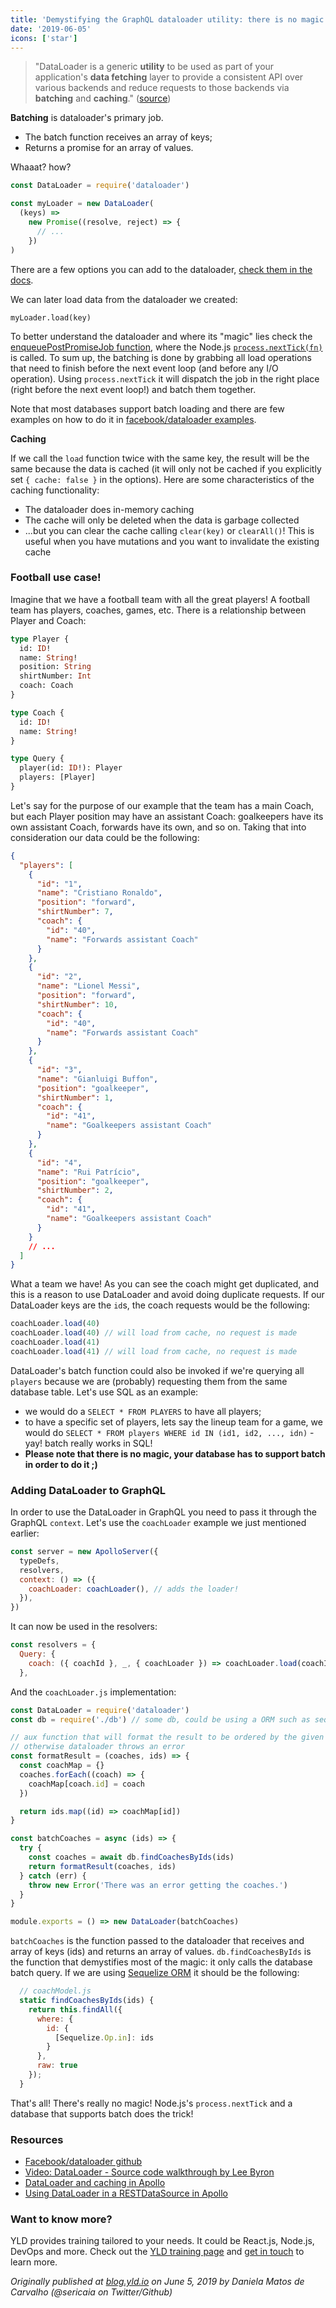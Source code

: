 ```yaml
---
title: 'Demystifying the GraphQL dataloader utility: there is no magic!'
date: '2019-06-05'
icons: ['star']
---
```


> "DataLoader is a generic **utility** to be used as part of your application's **data fetching** layer to provide a consistent API over various backends and reduce requests to those backends via **batching** and **caching**." ([source](https://github.com/facebook/dataloader))

**Batching** is dataloader's primary job.

- The batch function receives an array of keys;
- Returns a promise for an array of values.

Whaaat? how?

```js
const DataLoader = require('dataloader')

const myLoader = new DataLoader(
  (keys) =>
    new Promise((resolve, reject) => {
      // ...
    })
)
```

There are a few options you can add to the dataloader, [check them in the docs](https://github.com/facebook/dataloader#new-dataloaderbatchloadfn--options).

We can later load data from the dataloader we created:

`myLoader.load(key)`

To better understand the dataloader and where its "magic" lies check the [enqueuePostPromiseJob function](https://github.com/facebook/dataloader/blob/master/src/index.js#L187-L221), where the Node.js [`process.nextTick(fn)`](https://nodejs.org/api/process.html#process_process_nexttick_callback_args) is called.
To sum up, the batching is done by grabbing all load operations that need to finish before the next event loop (and before any I/O operation). Using `process.nextTick` it will dispatch the job in the right place (right before the next event loop!) and batch them together.

Note that most databases support batch loading and there are few examples on how to do it in [facebook/dataloader examples](https://github.com/facebook/dataloader/blob/master/examples).

**Caching**

If we call the `load` function twice with the same key, the result will be the same because the data is cached (it will only not be cached if you explicitly set `{ cache: false }` in the options). Here are some characteristics of the caching functionality:

- The dataloader does in-memory caching
- The cache will only be deleted when the data is garbage collected
- ...but you can clear the cache calling `clear(key)` or `clearAll()`! This is useful when you have mutations and you want to invalidate the existing cache

### Football use case!

Imagine that we have a football team with all the great players! A football team has players, coaches, games, etc. There is a relationship between Player and Coach:

```graphql
type Player {
  id: ID!
  name: String!
  position: String
  shirtNumber: Int
  coach: Coach
}

type Coach {
  id: ID!
  name: String!
}

type Query {
  player(id: ID!): Player
  players: [Player]
}
```

Let's say for the purpose of our example that the team has a main Coach, but each Player position may have an assistant Coach: goalkeepers have its own assistant Coach, forwards have its own, and so on. Taking that into consideration our data could be the following:

```json
{
  "players": [
    {
      "id": "1",
      "name": "Cristiano Ronaldo",
      "position": "forward",
      "shirtNumber": 7,
      "coach": {
        "id": "40",
        "name": "Forwards assistant Coach"
      }
    },
    {
      "id": "2",
      "name": "Lionel Messi",
      "position": "forward",
      "shirtNumber": 10,
      "coach": {
        "id": "40",
        "name": "Forwards assistant Coach"
      }
    },
    {
      "id": "3",
      "name": "Gianluigi Buffon",
      "position": "goalkeeper",
      "shirtNumber": 1,
      "coach": {
        "id": "41",
        "name": "Goalkeepers assistant Coach"
      }
    },
    {
      "id": "4",
      "name": "Rui Patrício",
      "position": "goalkeeper",
      "shirtNumber": 2,
      "coach": {
        "id": "41",
        "name": "Goalkeepers assistant Coach"
      }
    }
    // ...
  ]
}
```

What a team we have! As you can see the coach might get duplicated, and this is a reason to use DataLoader and avoid doing duplicate requests. If our DataLoader keys are the `id`s, the coach requests would be the following:

```js
coachLoader.load(40)
coachLoader.load(40) // will load from cache, no request is made
coachLoader.load(41)
coachLoader.load(41) // will load from cache, no request is made
```

DataLoader's batch function could also be invoked if we're querying all `players` because we are (probably) requesting them from the same database table. Let's use SQL as an example:

- we would do a `SELECT * FROM PLAYERS` to have all players;
- to have a specific set of players, lets say the lineup team for a game, we would do `SELECT * FROM players WHERE id IN (id1, id2, ..., idn)` - yay! batch really works in SQL!
- **Please note that there is no magic, your database has to support batch in order to do it ;)**

### Adding DataLoader to GraphQL

In order to use the DataLoader in GraphQL you need to pass it through the GraphQL `context`. Let's use the `coachLoader` example we just mentioned earlier:

```js
const server = new ApolloServer({
  typeDefs,
  resolvers,
  context: () => ({
    coachLoader: coachLoader(), // adds the loader!
  }),
})
```

It can now be used in the resolvers:

```js
const resolvers = {
  Query: {
    coach: ({ coachId }, _, { coachLoader }) => coachLoader.load(coachId) // do something with the loader
  },
```

And the `coachLoader.js` implementation:

```js
const DataLoader = require('dataloader')
const db = require('./db') // some db, could be using a ORM such as sequelize

// aux function that will format the result to be ordered by the given ids,
// otherwise dataloader throws an error
const formatResult = (coaches, ids) => {
  const coachMap = {}
  coaches.forEach((coach) => {
    coachMap[coach.id] = coach
  })

  return ids.map((id) => coachMap[id])
}

const batchCoaches = async (ids) => {
  try {
    const coaches = await db.findCoachesByIds(ids)
    return formatResult(coaches, ids)
  } catch (err) {
    throw new Error('There was an error getting the coaches.')
  }
}

module.exports = () => new DataLoader(batchCoaches)
```

`batchCoaches` is the function passed to the dataloader that receives and array of keys (ids) and returns an array of values. `db.findCoachesByIds` is the function that demystifies most of the magic: it only calls the database batch query. If we are using [Sequelize ORM](http://docs.sequelizejs.com) it should be the following:

```js
  // coachModel.js
  static findCoachesByIds(ids) {
    return this.findAll({
      where: {
        id: {
          [Sequelize.Op.in]: ids
        }
      },
      raw: true
    });
  }
```

That's all! There's really no magic! Node.js's `process.nextTick` and a database that supports batch does the trick!

### Resources

- [Facebook/dataloader github](https://github.com/facebook/dataloader)
- [Video: DataLoader - Source code walkthrough by Lee Byron](https://www.youtube.com/watch?v=OQTnXNCDywA&feature=youtu.be)
- [DataLoader and caching in Apollo](https://www.apollographql.com/docs/graphql-tools/connectors.html#dataloader)
- [Using DataLoader in a RESTDataSource in Apollo](https://www.apollographql.com/docs/apollo-server/features/data-sources.html#What-about-DataLoader)

### Want to know more?

YLD provides training tailored to your needs. It could be React.js, Node.js, DevOps and more. Check out the [YLD training page](https://www.yld.io/training/) and [get in touch](https://www.yld.io/contact/) to learn more.

_Originally published at [blog.yld.io](https://blog.yld.io/) on June 5, 2019 by Daniela Matos de Carvalho (@sericaia on Twitter/Github)_
